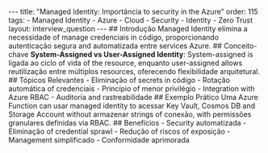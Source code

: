 --- title: "Managed Identity: Importância to security in the Azure" order: 115 tags: - Managed Identity - Azure - Cloud - Security - Identity - Zero Trust layout: interview_question --- ## Introdução Managed Identity elimina a necessidade of manage credenciais in código, proporcionando autenticação segura and automatizada entre services Azure. ## Conceito-chave **System-Assigned vs User-Assigned Identity**: System-assigned is ligada ao ciclo of vida of the resource, enquanto user-assigned allows reutilização entre múltiplos resources, oferecendo flexibilidade arquitetural. ## Tópicos Relevantes - Eliminação of secrets in código - Rotação automática of credenciais - Princípio of menor privilégio - Integration with Azure RBAC - Auditoria and rastreabilidade ## Exemplo Prático Uma Azure Function can usar managed identity to acessar Key Vault, Cosmos DB and Storage Account without armazenar strings of conexão, with permissões granulares definidas via RBAC. ## Benefícios - Security automatizada - Eliminação of credential sprawl - Redução of riscos of exposição - Management simplificado - Conformidade aprimorada